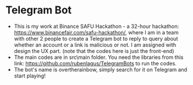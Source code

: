 # Telegram Bot
- This is my work at Binance SAFU Hackathon - a 32-hour hackathon: https://www.binancefair.com/safu-hackathon/, where I am in a team with other 2 people to create a Telegram bot to reply to query about whether an account or a link is malicious or not. I am assigned with design the UX part. (note that the codes here is just the front-end)
- The main codes are in src\main folder. You need the libraries from this link: https://github.com/rubenlagus/TelegramBots to run the codes.
- The bot's name is overtherainbow, simply search for it on Telegram and start playing!

